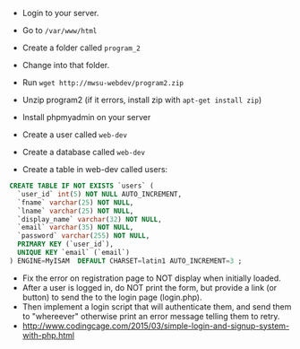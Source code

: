 - Login to your server.
- Go to `/var/www/html`
- Create a folder called `program_2`
- Change into that folder.
- Run `wget http://mwsu-webdev/program2.zip`
- Unzip program2 (if it errors, install zip with `apt-get install zip`)


- Install phpmyadmin on your server
- Create a user called `web-dev`
- Create a database called `web-dev`
- Create a table in web-dev called users:

```sql 
CREATE TABLE IF NOT EXISTS `users` (
  `user_id` int(5) NOT NULL AUTO_INCREMENT,
  `fname` varchar(25) NOT NULL,
  `lname` varchar(25) NOT NULL,
  `display_name` varchar(32) NOT NULL,
  `email` varchar(35) NOT NULL,
  `password` varchar(255) NOT NULL,
  PRIMARY KEY (`user_id`),
  UNIQUE KEY `email` (`email`)
) ENGINE=MyISAM  DEFAULT CHARSET=latin1 AUTO_INCREMENT=3 ;
```

- Fix the error on registration page to NOT display when initially loaded.
- After a user is logged in, do NOT print the form, but provide a link (or button) to send the to the login page (login.php).
- Then implement a login script that will authenticate them, and send them to "whereever" otherwise print an error message telling them to retry.
- http://www.codingcage.com/2015/03/simple-login-and-signup-system-with-php.html

